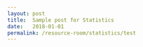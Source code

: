 ```yaml
---
layout: post
title:  Sample post for Statistics
date:   2018-01-01
permalink: /resource-room/statistics/test
---
```

